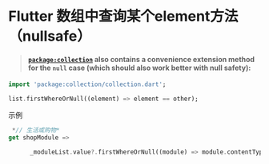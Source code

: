 

# Flutter 数组中查询某个element方法（nullsafe）

> #### [`package:collection`](https://pub.dev/packages/collection) also contains a convenience extension method for the `null` case (which should also work better with null safety):



```dart
import 'package:collection/collection.dart';

list.firstWhereOrNull((element) => element == other);
```



示例

```dart
 *// 生活或购物*
get shopModule =>

​      _moduleList.value?.firstWhereOrNull((module) => module.contentType == 2);
```


